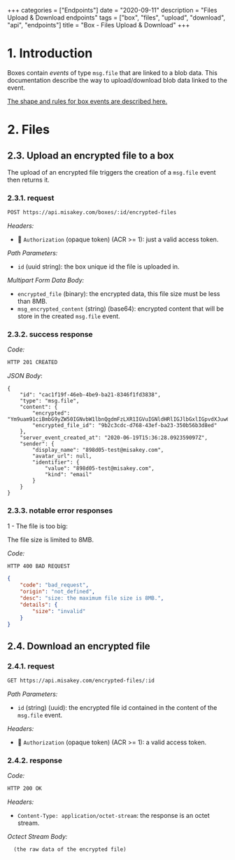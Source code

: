 +++
categories = ["Endpoints"]
date = "2020-09-11"
description = "Files Upload & Download endpoints"
tags = ["box", "files", "upload", "download", "api", "endpoints"]
title = "Box - Files Upload & Download"
+++

# 1. Introduction

Boxes contain *events* of type `msg.file` that are linked to a blob data.
This documentation describe the way to upload/download blob data linked to the event.

[The shape and rules for box events are described here.](/concepts/box-events)

# 2. Files
## 2.3. Upload an encrypted file to a box

The upload of an encrypted file triggers the creation of a `msg.file` event then returns it.

### 2.3.1. request

```bash
POST https://api.misakey.com/boxes/:id/encrypted-files
```
_Headers:_
- :key: `Authorization` (opaque token) (ACR >= 1): just a valid access token.

_Path Parameters:_
- `id` (uuid string): the box unique id the file is uploaded in.

_Multipart Form Data Body:_
- `encrypted_file` (binary): the encrypted data, this file size must be less than 8MB.
- `msg_encrypted_content` (string) (base64): encrypted content that will be store in the created `msg.file` event.

### 2.3.2. success response

_Code:_
```bash
HTTP 201 CREATED
```

_JSON Body_:
```
{
    "id": "cac1f19f-46eb-4be9-ba21-8346f1fd3838",
    "type": "msg.file",
    "content": {
        "encrypted": "Ym9uam91ciBmbG9yZW50IGNvbW1lbnQgdmFzLXR1IGVuIGNldHRlIGJlbGxlIGpvdXJuw6llID8h",
        "encrypted_file_id": "9b2c3cdc-d768-43ef-ba23-350b56b3d8ed"
    },
    "server_event_created_at": "2020-06-19T15:36:28.092359097Z",
    "sender": {
        "display_name": "898d05-test@misakey.com",
        "avatar_url": null,
        "identifier": {
            "value": "898d05-test@misakey.com",
            "kind": "email"
        }
    }
}
```

### 2.3.3. notable error responses

1 - The file is too big:

The file size is limited to 8MB.

_Code:_
```bash
HTTP 400 BAD REQUEST
```

```json
{
    "code": "bad_request",
    "origin": "not_defined",
    "desc": "size: the maximum file size is 8MB.",
    "details": {
        "size": "invalid"
    }
}
```

## 2.4. Download an encrypted file

### 2.4.1. request

```bash
GET https://api.misakey.com/encrypted-files/:id
```

_Path Parameters:_
- `id` (string) (uuid): the encrypted file id contained in the content of the `msg.file` event.

_Headers:_
- :key: `Authorization` (opaque token) (ACR >= 1): a valid access token.

### 2.4.2. response

_Code:_
```bash
HTTP 200 OK
```

_Headers:_
- `Content-Type: application/octet-stream`: the response is an octet stream.

_Octect Stream Body:_
```
  (the raw data of the encrypted file)
```
